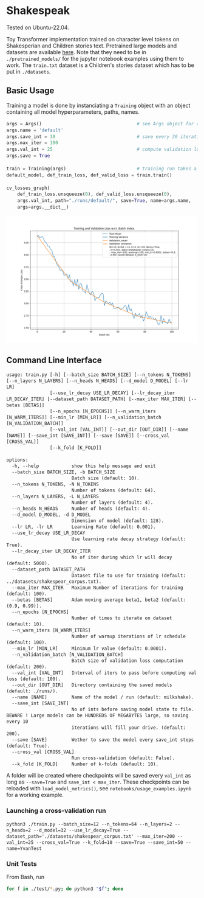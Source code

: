 # Shakespeak

Tested on Ubuntu-22.04.

Toy Transformer implementation trained on character level tokens on Shakesperian and Children stories text.
Pretrained large models and datasets are available [here](https://www.swisstransfer.com/d/d24e13a7-4939-4890-a97c-a497e9b834b3).
Note that they need to be in `./pretrained_models/` for the jupyter notebook examples using them to work. The `train.txt` dataset is a Children's stories dataset which has to be put in `./datasets`. 

## Basic Usage

Training a model is done by instanciating a `Training` object with an object containing all model hyperparameters,
paths, names. 

```python
args = Args()                                   # see Args object for default parameters
args.name = 'default'
args.save_int = 30                              # save every 30 iterations
args.max_iter = 100
args.val_int = 25                               # compute validation loss every 25 grad steps
args.save = True

train = Training(args)                          # training run takes a bag of parameters 
default_model, def_train_loss, def_valid_loss = train.train()

cv_losses_graph(
    def_train_loss.unsqueeze(0), def_valid_loss.unsqueeze(0), 
    args.val_int, path="./runs/default/", save=True, name=args.name, 
    args=args.__dict__)
```
![alt text](./notebooks/runs/default/default.png)

## Command Line Interface

```
usage: train.py [-h] [--batch_size BATCH_SIZE] [--n_tokens N_TOKENS] [--n_layers N_LAYERS] [--n_heads N_HEADS] [--d_model D_MODEL] [--lr LR]
                [--use_lr_decay USE_LR_DECAY] [--lr_decay_iter LR_DECAY_ITER] [--dataset_path DATASET_PATH] [--max_iter MAX_ITER] [--betas [BETAS]]
                [--n_epochs [N_EPOCHS]] [--n_warm_iters [N_WARM_ITERS]] [--min_lr [MIN_LR]] [--n_validation_batch [N_VALIDATION_BATCH]]
                [--val_int [VAL_INT]] [--out_dir [OUT_DIR]] [--name [NAME]] [--save_int [SAVE_INT]] [--save [SAVE]] [--cross_val [CROSS_VAL]]
                [--k_fold [K_FOLD]]

options:
  -h, --help            show this help message and exit
  --batch_size BATCH_SIZE, -b BATCH_SIZE
                        Batch size (default: 10).
  --n_tokens N_TOKENS, -N N_TOKENS
                        Number of tokens (default: 64).
  --n_layers N_LAYERS, -L N_LAYERS
                        Number of layers (default: 4).
  --n_heads N_HEADS     Number of heads (default: 4).
  --d_model D_MODEL, -d D_MODEL
                        Dimension of model (default: 128).
  --lr LR, -lr LR       Learning Rate (default: 0.001).
  --use_lr_decay USE_LR_DECAY
                        Use learning rate decay strategy (default: True).
  --lr_decay_iter LR_DECAY_ITER
                        No of iter during which lr will decay (default: 5000).
  --dataset_path DATASET_PATH
                        Dataset file to use for training (default: ../datasets/shakespear_corpus.txt).
  --max_iter MAX_ITER   Maximum Number of iterations for training (default: 100).
  --betas [BETAS]       Adam moving average beta1, beta2 (default: (0.9, 0.99)).
  --n_epochs [N_EPOCHS]
                        Number of times to iterate on dataset (default: 10).
  --n_warm_iters [N_WARM_ITERS]
                        Number of warmup iterations of lr schedule (default: 100).
  --min_lr [MIN_LR]     Minimum lr value (default: 0.0001).
  --n_validation_batch [N_VALIDATION_BATCH]
                        Batch size of validation loss computation (default: 200).
  --val_int [VAL_INT]   Interval of iters to pass before computing val loss (default: 100).
  --out_dir [OUT_DIR]   Directory containing the saved models (default: ./runs/).
  --name [NAME]         Name of the model / run (default: milkshake).
  --save_int [SAVE_INT]
                        No of ints before saving model state to file. BEWARE ! Large models can be HUNDREDS OF MEGABYTES large, so saving every 10
                        iterations will fill your drive. (default: 200).
  --save [SAVE]         Wether to save the model every save_int steps (default: True).
  --cross_val [CROSS_VAL]
                        Run cross-validation (default: False).
  --k_fold [K_FOLD]     Number of k-folds (default: 10).
```

A folder will be created where checkpoints will be saved every `val_int` as long as `--save=True` and `save_int < max_iter`. 
These checkpoints can be reloaded with `load_model_metrics()`, see `notebooks/usage_examples.ipynb` for a working example.

### Launching a cross-validation run

```
python3 ./train.py --batch_size=12 --n_tokens=64 --n_layers=2 --n_heads=2 --d_model=32 --use_lr_decay=True --dataset_path='./datasets/shakespear_corpus.txt' --max_iter=200 --val_int=25 --cross_val=True --k_fold=10 --save=True --save_int=50 --name=YvanTest
```


### Unit Tests

From Bash, run 
```bash
for f in ./test/*.py; do python3 "$f"; done
```